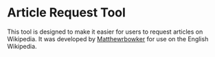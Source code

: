 Article Request Tool
====================

This tool is designed to make it easier for users to request articles on Wikipedia.  It was developed by [Matthewrbowker](http://enwp.org/User:Matthewrbowker) for use on the English Wikipedia.